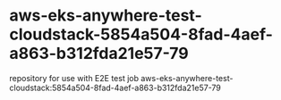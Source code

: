 # aws-eks-anywhere-test-cloudstack-5854a504-8fad-4aef-a863-b312fda21e57-79
repository for use with E2E test job aws-eks-anywhere-test-cloudstack:5854a504-8fad-4aef-a863-b312fda21e57-79
